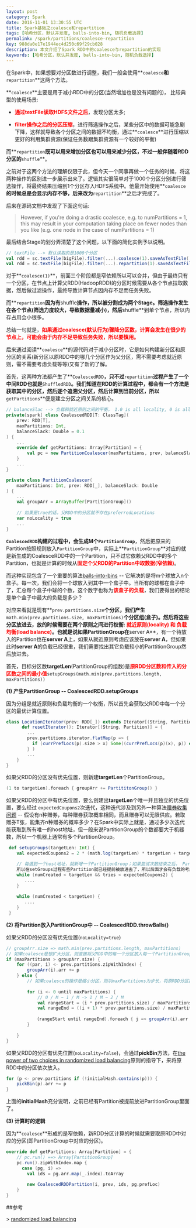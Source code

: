 ```yaml
---
layout: post
category: Spark
date: 2016-11-01 13:30:55 UTC
title: Spark基础之coalesce和repartition
tags: [哈希分区，默认并发度, balls-into-bin, 随机负载选择]
permalink: /spark/partitions/coalesce-repartition
key: 988da0e17e1944ec4d250c69f29cb028
description: 本文介绍了Spark RDD中的coalesce与repartition的实现
keywords: [哈希分区，默认并发度, balls-into-bin, 随机负载选择]
---
```


在Spark中，如果想要对分区数进行调整，我们一般会使用**`coalesce`**和**`repartition`**这两个方法。

**`coalesce`**主要是用于减小RDD中的分区(当然增加也是没有问题的)，
比较典型的使用场景: 

+ <b style="color:red">通过textFile读取HDFS文件之后</b>，发现分区太多;

+ <b style="color:red">filter操作之后的分区压缩</b>，进行筛选操作之后，某些分区中的数据可能急剧下降，这样就导致各个分区之间的数据不均衡，通过**`coalesce`**进行压缩以更好的利用集群资源(保证任务数跟集群资源有一个较好的平衡)

而**`repartition`**既可以用来增加分区也可以用来减少分区，不过一般伴随着RDD分区的**`shuffle`**。

之前对于这两个方法的理解仅限于此，但今天一个同事再做一个任务的时候，将这两种操作的区别进一步展示出来了。逻辑其实很简单对于1000个分区分别进行筛选操作，将最终结果压缩到1个分区存入HDFS系统中。他最开始使用**`coalesce`**的时候总是会显示内存不够，后来改为**`repartition`**之后才完成了。

后来在源码文档中发现了下面这句话:

>  However, if you're doing a drastic coalesce, e.g. to numPartitions = 1, this may result in your computation taking place on fewer nodes than you like (e.g. one node in the case of numPartitions = 1)

最后结合Stage的划分弄清楚了这个问题，以下面的简化实例予以说明。

```scala
// textFile --> 默认读取的是1000个分区
val rdd = sc.textFile(bigFile).filter(...).coalesce(1).saveAsTextFile(...)
val rdd = sc.textFile(bigFile).filter(...).repartition(1).saveAsTextFile(...)
```

对于**`coalesce(1)`**，前面三个阶段都是窄依赖所以可以合并，但由于最终只有一个分区，在节点上计算父RDD(HadoopRDD)的分区时候需要从各个节点拉取数据，然后做过滤操作，最终导致计算节点因内存不足而任务失败。

而**`repartition`**因为有**shuffle**操作，所以被分割成为两个Stage。筛选操作发生在各个节点(筛选力度较大，导致数据量减小)，然后**shuffle**到单个节点，所以内存占用会小很多。

总结一句就是，<b style="color:red">如果通过coalesce(默认行为)骤降分区数，计算会发生在很少的节点上，可能会由于内存不足导致任务失败，所以要慎用。</b>

后来通过阅读**`coalesce`**的源代码对于减小分区时，它是如何构建新分区和原分区的关系(新分区以原RDD中的哪几个分区作为父分区，需不需要考虑就近原则，需不需要考虑负载等等)又有了新的了解。

首先，这两种方法都产生了**`CoalescedRDD`**，只不过**`repartition`**过程产生了一个中间RDD也就是**`ShuffledRDD`**。我们知道在RDD的计算过程中，都会有一个方法是获取其中的分区，然后逐个追溯父分区，然后计算到当前分区，所以**`getPartitions`**便是建立分区之间关系的核心。

```scala
// balanceSlac --> 负载和就近原则之间的平衡， 1.0 is all locality, 0 is all balance
private[spark] class CoalescedRDD[T: ClassTag](
    prev: RDD[T], 
    maxPartitions: Int, 
    balanceSlack: Double = 0.1
) {
    ...
    override def getPartitions: Array[Partition] = {
        val pc = new PartitionCoalescer(maxPartitions, prev, balanceSlack)
    }
    ...
}

private class PartitionCoalescer(
    maxPartitions: Int, prev: RDD[_], balanceSlack: Double
) { 
    ...
    val groupArr = ArrayBuffer[PartitionGroup]()
    
    // 如果是true的话，父RDD中的分区就不存在preferredLocations
    var noLocality = true
    ...
}
```

**`CoalescedRDD`**构建的过程中，会生成M个**`PartitionGroup`**，然后把原来的Partition按照规则放入`PartitionGroup`中，实际上**`PartitionGroup`**对应的就是新生成的CoalesceRDD中的一个Partition，只不过它依赖父RDD中的多个Partition，也就是计算的时候从<b style="color:red">固定个父RDD的Partition中取数据(窄依赖)</b>。

而这种实现包含了一个重要的算法[balls-into-bins](https://en.wikipedia.org/wiki/Balls_into_bins) -- 它解决的是将m个球放入n个盒子。每一次，我们会将一个球放入到其中一个盒子中。当所有的球都在盒子中了，汇总每个盒子中球的个数，这个数字也称为<b style="color:red">该盒子的负载</b>，我们要得出的结论是单个盒子中最大的负载是多少？

对应来看就是现有**`prev.partitions.size`**个分区，我们产生**`math.min(prev.partitions.size, maxPartitions)`**个分区组(盒子)。然后将这些分区放进去，放的时候需要在两个原则之间进行权衡: <b style="color:red">就近原则(locality) 和 负载均衡(load balance)</b>。也就是说如果PartitionGroup在**server A**，有一个待放入的Partition也在**server A**上，如果从就近原则考虑应该放在**server A**，但如果此时**server A**的负载已经很重，我们需要找出其它负载较小的ParttitionGroup然后放进去。

首先，目标分区数**targetLen**(PartitionGroup的组数)是<b style="color:red">原RDD分区数和传入的分区数之间的最小值</b>`setupGroups(math.min(prev.partitions.length, maxPartitions))`

<b class="highlight">(1) 产生PartitionGroup -- **CoalescedRDD.setupGroups**</b>

因为分组是就近原则和负载均衡的一个权衡，所以首先会获取父RDD中每一个分区的最优计算位置。

```scala
class LocationIterator(prev: RDD[_]) extends Iterator[(String, Partition)] {
      def resetIterator(): Iterator[(String, Partition)] = {
        ...
        prev.partitions.iterator.flatMap(p => {
          if (currPrefLocs(p).size > x) Some((currPrefLocs(p)(x), p)) else None
        } )
        ...
    }
}
```

如果父RDD的分区没有优先位置，则新建**targetLen**个PartitionGroup。

```scala
(1 to targetLen).foreach { groupArr += PartititonGroup() }
```

如果父RDD的分区中有优先位置，要么创建出**targetLen**个唯一并且独立的优先位置，要么经过
`expectedCoupons2`次迭代，这种迭代涉及到另外一种算法[赠券收集问题](https://zh.wikipedia.org/wiki/%E8%B4%88%E5%88%B8%E6%94%B6%E9%9B%86%E5%95%8F%E9%A1%8C) -- 假设有n种赠券，每种赠券获取概率相同，而且赠券可以无限供应。若取赠券T张，能集齐n种赠券的概率多少？在Spark中实际上就是，通过多少次迭代能获取到所有唯一的host地址，但一般来说PartitionGroup的个数都要大于机器数，所以一个机器上通常有多个PartitionGroup。

```scala
 def setupGroups(targetLen: Int) {
    val expectedCoupons2 = 2 * (math.log(targetLen) * targetLen + targetLen + 0.5).toInt

    // 每遇到一个host地址，就新增一个PartitionGroup；如果尝试次数结束之后， PartitionGroup还是不够，则在之前的host上再增加PartitionGroup，然后将Partition放进去
    所以在setGroups过程有些Partition就已经提前被放进去了，所以后面才会有负载的考虑
    while (numCreated < targetLen && tries < expectedCoupons2) {
       ....     
    }
    
    while (numCreated < targetLen) {
       ....
    }
 }
```


<b class="highlight">(2) 将Partition放入PartitionGroup中 -- **CoalescedRDD.throwBalls()**</b>

如果父RDD的分区没有优先位置(`noLocality=true`)

```scala
// groupArr.size => math.min(prev.partitions.length, maxPartitions)
// 如果coalesce是想扩大分区，则直接将父RDD中的每一个分区放入每一个PartitionGroup
if (maxPartitions > groupArr.size) {
    for ((par, i) <- prev.partitions.zipWithIndex) {
        groupArr(i).arr += p
    } else {
        // 如果coalesce的操作是缩小分区，则以maxPartitions为步长，将原RDD分区拆成maxPartitions个组
        
        for (i <- 0 until maxPartitions) {
            // 0 / M ~ 1 / M -> 1 / M ~ 2 / M
            val rangeStart = (i * prev.partitions.size) / maxPartitions
            val rangeEnd = ((i + 1) * prev.partitions.size) / maxPartitions
           
           （rangeStart until rangeEnd).foreach { j => groupArr(i).arr += prev.partitions(j) }
        }
    
    }
}
```

如果父RDD的分区有优先位置(`noLocality=false`)，会通过**pickBin**方法，在[the power of two choices in randomized load balancing](https://brooker.co.za/blog/2012/01/17/two-random.html)原则的指导下，来将原RDD中的分区依次放入。

```scala
for (p <- prev.partitions if (!initialHash.contains(p))) { 
    pickBin(p).arr += p
}
```

上面的**initialHash**充分说明，之前已经有Partition被提前放进PartitionGroup里面了。


<b class="highlight">(3) 计算时的逻辑 </b>

因为**`coalesce`**形成的是窄依赖，新RDD分区计算的时候就需要取原RDD中对应的分区(即PartitionGroup中对应的分区)。

```scala
override def getPartitions: Array[Partition] = {
    // pc.run() ==> Array[PartitionGroup]
    pc.run().zipWithIndex.map {
      case (pg, i) =>
        val ids = pg.arr.map(_.index).toArray
        
        new CoalescedRDDPartition(i, prev, ids, pg.prefLoc)
    }
}
```

##参考

\> [randomized load balancing](https://gist.github.com/pbailis/4964307)
